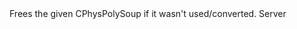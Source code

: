 <function name="PolysoupDestroyTheDeathstar" parent="physcollide" type="libraryfunc">
	<description>
		Frees the given CPhysPolySoup if it wasn't used/converted.
		<added version="0.7"></added>
	</description>
	<realm>Server</realm>
	<args>
		<arg name="soup" type="CPhysPolySoup"></arg>
	</args>
</function>
